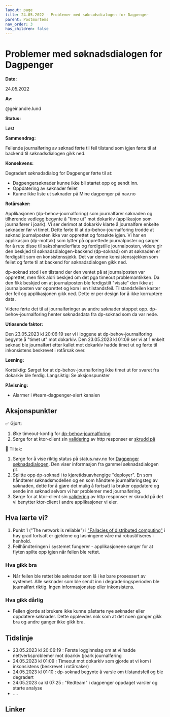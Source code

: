 ```yaml
---
layout: page
title: 24.05.2022 - Problemer med søknadsdialogen for Dagpenger
parent: Postmortems
nav_order: 3
has_children: false
---
```


# Problemer med søknadsdialogen for Dagpenger

**Dato:**

24.05.2022

**Av:**

@geir.andre.lund

**Status:**

Løst

**Sammendrag:**

Feilende journalføring av søknad førte til feil tilstand som igjen førte til at backend til søknadsdialogen gikk ned.

**Konsekvens:**

Degradert søknadsdialog for Dagpenger førte til at:

- Dagpengersøknader kunne ikke bli startet opp og sendt inn.
- Oppdatering av søknader feilet
- Kunne ikke liste ut søknader på Mine dagpenger på nav.no

**Rotårsaker:**

Applikasjonen (dp-behov-journalforing) som journalfører søknaden og tilhørende vedlegg begynte å "time ut" mot
dokarkiv (applikasjon som journalfører i joark).
Vi ser derimot at dokarkiv klarte å journalføre enkelte søknader før vi timet. Dette førte til at dp-behov-journalforing
trodde at søknad journalposten ikke var opprettet og forsøkte igjen.
Vi har en applikasjon (dp-mottak) som lytter på opprettede journalposter og sørger for å rute disse til
saksbhandlerflate og ferdigstille journalposten, videre gir den beskjed til søknadsdialogen-backend (dp-soknad) om at søknaden er
ferdigstilt som en konsistenssjekk. Det var denne konsistenssjekken som feilet og førte til at backend for søknadsdialogen gikk ned.

dp-soknad stod i en tilstand der den ventet på at journalposten var opprettet, men fikk aldri beskjed
om det pga timeout problemantikken. Da den fikk beskjed om at journalposten ble ferdigstilt "visste" den ikke at
journalposten var opprettet og kom i en tilstandsfeil. Tilstandsfeilen kaster der feil og applikasjonen gikk ned. Dette er
per design for å ikke korruptere data. 

Videre førte det til at  journalføringer av andre søknader stoppet opp. dp-behov-journalforing henter søknadsdata 
fra dp-soknad som da var nede.

**Utløsende faktor:**

Den 23.05.2023 kl 20:06:19 ser vi i loggene at dp-behov-journalforing begynte å "timet ut" mot dokarkiv. Den 23.05.2023
kl 01:09 ser vi at 1 enkelt søknad ble journalført etter kallet mot dokarkiv hadde timet ut og førte til inkonsistens
beskrevet i rotårsak over.

**Løsning:**

Kortsiktig: Sørget for at dp-behov-journalforing ikke timet ut for svaret fra dokarkiv ble ferdig.
Langsiktig: Se aksjonspunkter

**Påvisning:**

- Alarmer i #team-dagpenger-alert kanalen 

## Aksjonspunkter

✅ Gjort:
1. Øke timeout-konfig for [dp-behov-journalforing](https://github.com/navikt/dp-behov-journalforing/commit/56f84b5dd7fc7b6f2e1024d2b2931ecfc1349b46)
2. Sørge for at ktor-client sin [validering](https://ktor.io/docs/response-validation.html#default) av http responser er [skrudd på](https://github.com/navikt/dp-behov-journalforing/commit/97d7d1b1cc0017735a63e0b890c2ab0a7a09ad49)
 
🚧 Tiltak:

1. Sørge for å vise riktig status på status.nav.no for [Dagpenger søknadsdialogen](https://status.nav.no/sp/Tjenestedata/5fd70660-ed27-496c-949b-7715510e8038). Den viser informasjon fra gammel søknadsdialogen pt. 
2. Splitte opp dp-soknad i to kjøretidsuavhengige "deployer". En som håndterer søknadsmodellen og en som håndtere journalføringsteg av søknaden, dette for å gjøre det mulig å fortsatt la bruker oppdatere og sende inn søknad selvom vi har problemer med journalføring.
3. Sørge for at ktor-client sin [validering](https://ktor.io/docs/response-validation.html#default) av http responser er skrudd på det vi benytter ktor-client i andre applikasjoner vi eier. 

## Hva lærte vi?

1. Punkt 1 ("The network is reliable") i ["Fallacies of distributed computing"](https://en.wikipedia.org/wiki/Fallacies_of_distributed_computing) i høy grad fortsatt er gjeldene og løsningene våre må robustifiseres i henhold. 
2. Feilhåndteringen i systemet fungerer - applikasjonene sørger for at flyten spilte opp igjen når feilen ble rettet.

### Hva gikk bra

- Når feilen ble rettet ble søknader som lå i kø bare prosessert av systemet. Alle søknader som ble sendt inn i degraderingsperioden ble journalført riktig. Ingen informasjonstap eller inkonsistens.  

### Hva gikk dårlig

- Feilen gjorde at brukere ikke kunne påstarte nye søknader eller oppdatere søknader. Dette opplevdes nok som at det noen ganger gikk bra og andre ganger ikke gikk bra.

## Tidslinje

- 23.05.2023 kl 20:06:19 : Første logginnslag om at vi hadde nettverksproblemer mot doarkiv (joark journalføring
- 24.05.2023 kl 01:09 : Timeout mot dokarkiv som gjorde at vi kom i inkonsistens (beskrevet i rotårsaker)
- 24.05.2023 kl 01:10 : dp-soknad begynte å varsle om tilstandsfeil og ble degradert
- 24.05.2023 ca kl 07:25 : "Redteam" i dagpenger oppdaget varsler og starte analyse 
- .... 

## Linker